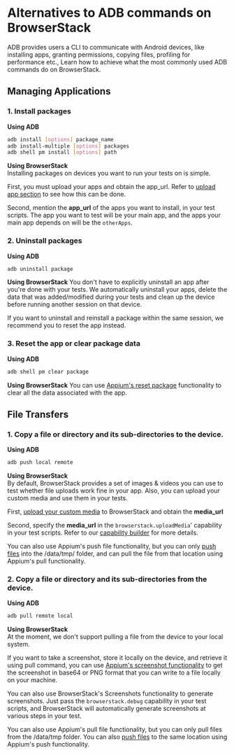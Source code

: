 # Alternatives to ADB commands on BrowserStack

ADB provides users a CLI to communicate with Android devices, like installing apps, granting permissions, copying files, profiling for performance etc., Learn how to achieve what the most commonly used ADB commands do on BrowserStack.

## Managing Applications

### 1. Install packages

**Using ADB**
```bash
adb install [options] package_name
adb install-multiple [options] packages
adb shell pm install [options] path
```

**Using BrowserStack**<br>
Installing packages on devices you want to run your tests on is simple.

First, you must upload your apps and obtain the app_url. Refer to [upload app section](https://www.browserstack.com/app-automate/rest-api#app-upload) to see how this can be done.

Second, mention the **app_url** of the apps you want to install, in your test scripts. The app you want to test will be your main app, and the apps your main app depends on will be the `otherApps`.

### 2. Uninstall packages

**Using ADB**
```bash
adb uninstall package
```

**Using BrowserStack**
You don't have to explicitly uninstall an app after you're done with your tests. We automatically uninstall your apps, delete the data that was added/modified during your tests and clean up the device before running another session on that device.

If you want to uninstall and reinstall a package within the same session, we recommend you to reset the app instead.

### 3. Reset the app or clear package data

**Using ADB**
```bash
adb shell pm clear package
```

**Using BrowserStack**
You can use [Appium's reset package](https://appium.io/docs/en/commands/device/app/reset-app/) functionality to clear all the data associated with the app.

## File Transfers

### 1. Copy a file or directory and its sub-directories to the device.

**Using ADB**
```bash
adb push local remote
```

**Using BrowserStack**<br>
By default, BrowserStack provides a set of images & videos you can use to test whether file uploads work fine in your app. Also, you can upload your custom media and use them in your tests.

First, [upload your custom media](https://www.browserstack.com/app-automate/rest-api?framework=appium#media-upload) to BrowserStack and obtain the **media_url**

Second, specify the **media_url** in the `browserstack.uploadMedia`' capability in your test scripts. Refer to our [capability builder](https://www.browserstack.com/app-automate/capabilities) for more details.

You can also use Appium's push file functionality, but you can only [push files](https://appium.io/docs/en/commands/device/files/push-file/) into the /data/tmp/ folder, and can pull the file from that location using Appium's pull functionality.


### 2. Copy a file or directory and its sub-directories from the device.

**Using ADB**
```bash
adb pull remote local
```

**Using BrowserStack**	
At the moment, we don't support pulling a file from the device to your local system.

If you want to take a screenshot, store it locally on the device, and retrieve it using pull command, you can use [Appium's screenshot functionality](https://appium.io/docs/en/commands/session/screenshot/) to get the screenshot in base64 or PNG format that you can write to a file locally on your machine.

You can also use BrowserStack's Screenshots functionality to generate screenshots. Just pass the `browserstack.debug` capability in your test scripts, and BrowserStack will automatically generate screenshots at various steps in your test.

You can also use Appium's pull file functionality, but you can only pull files from the /data/tmp folder. You can also [push files](https://appium.io/docs/en/commands/device/files/push-file/) to the same location using Appium's push functionality.

